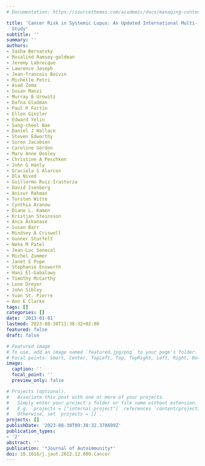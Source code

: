```yaml
---
# Documentation: https://sourcethemes.com/academic/docs/managing-content/

title: 'Cancer Risk in Systemic Lupus: An Updated International Multi- Centre Cohort
  Study'
subtitle: ''
summary: ''
authors:
- Sasha Bernatsky
- Rosalind Ramsey-goldman
- Jeremy Labrecque
- Lawrence Joseph
- Jean-francois Boivin
- Michelle Petri
- Asad Zoma
- Susan Manzi
- Murray B Urowitz
- Dafna Gladman
- Paul R Fortin
- Ellen Ginzler
- Edward Yelin
- Sang-cheol Bae
- Daniel J Wallace
- Steven Edworthy
- Soren Jacobsen
- Caroline Gordon
- Mary Anne Dooley
- Christine A Peschken
- John G Hanly
- Graciela S Alarcon
- Ola Nived
- Guillermo Ruiz-Irastorza
- David Isenberg
- Anisur Rahman
- Torsten Witte
- Cynthia Aranow
- Diane L. Kamen
- Kristjan Steinsson
- Anca Askanase
- Susan Barr
- Mindsey A Criswell
- Gunner Sturfelt
- Neha M Patel
- Jean-Luc Senecal
- Michel Zummer
- Janet E Pope
- Stephanie Ensworth
- Hani El-Gabalawy
- Timothy McCarthy
- Lene Dreyer
- John Sibley
- Yvan St. Pierre
- Ann E Clarke
tags: []
categories: []
date: '2013-01-01'
lastmod: 2023-08-30T11:38:32+02:00
featured: false
draft: false

# Featured image
# To use, add an image named `featured.jpg/png` to your page's folder.
# Focal points: Smart, Center, TopLeft, Top, TopRight, Left, Right, BottomLeft, Bottom, BottomRight.
image:
  caption: ''
  focal_point: ''
  preview_only: false

# Projects (optional).
#   Associate this post with one or more of your projects.
#   Simply enter your project's folder or file name without extension.
#   E.g. `projects = ["internal-project"]` references `content/project/deep-learning/index.md`.
#   Otherwise, set `projects = []`.
projects: []
publishDate: '2023-08-30T09:38:32.378699Z'
publication_types:
- '2'
abstract: ''
publication: '*Journal of Autoimmunity*'
doi: 10.1016/j.jaut.2012.12.009.Cancer
---
```

